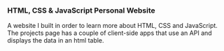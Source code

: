 ### HTML, CSS & JavaScript Personal Website

A website I built in order to learn more about HTML, CSS and JavaScript. The projects page has a couple of client-side apps
that use an API and displays the data in an html table. 
